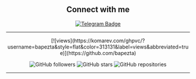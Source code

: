 <div align="center">
  <h2>Connect with me</h2>
  <p>
    <a href="https://t.me/temporary68" target="_blank">
      <img src="https://img.shields.io/badge/Telegram-26A5E4?style=for-the-badge&logo=telegram&logoColor=white" alt="Telegram Badge"/>
    </a>
  </p>
</div>

---

<div align="center">
  <p>
    [![views](https://komarev.com/ghpvc/?username=bapezta&style=flat&color=313131&label=views&abbreviated=true)](https://github.com/bapezta)
  </p>
  <p>
    <img src="https://img.shields.io/github/followers/bapezta?style=for-the-badge&label=Followers&logo=github&color=green" alt="GitHub followers" />
    <img src="https://img.shields.io/github/stars/bapezta?style=for-the-badge&label=Stars&logo=github&color=yellow" alt="GitHub stars" />
    <img src="https://img.shields.io/github/directory-file-count/bapezta?style=for-the-badge&label=Repositories&logo=github&color=orange" alt="GitHub repositories" />
  </p>
</div>

---
